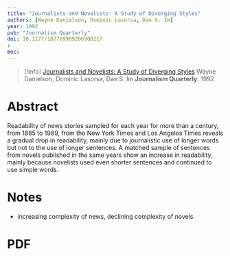 ```yaml
---
title: "Journalists and Novelists: A Study of Diverging Styles"
authors: [Wayne Danielson, Dominic Lasorsa, Dae S. Im]
year: 1992
pub: "Journalism Quarterly"
doi: 10.1177/107769909206900217
: 
moc: 
---
```

>[!info]
[Journalists and Novelists: A Study of Diverging Styles](https://pubmed.ncbi.nlm.nih.gov//)
Wayne Danielson, Dominic Lasorsa, Dae S. Im
**Journalism Quarterly**. 1992

# Abstract
Readability of news stories sampled for each year for more than a century, from 1885 to 1989, from the New York Times and Los Angeles Times reveals a gradual drop in readability, mainly due to journalistic use of longer words but not to the use of longer sentences. A matched sample of sentences from novels published in the same years show an increase in readability, mainly because novelists used even shorter sentences and continued to use simple words.

# Notes
- increasing complexity of news, declining complexity of novels

# PDF

